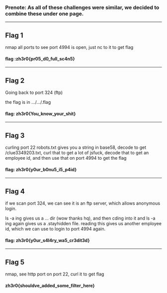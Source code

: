 ### Prenote: As all of these challenges were similar, we decided to combine these under one page.

<hr>

## Flag 1


nmap all ports to see port 4994 is open, just nc to it to get flag


#### flag :zh3r0{pr05_d0_full_sc4n5} 


<hr>

## Flag 2

Going back to port 324 (ftp)


the flag is in .../.../.flag


#### flag: zh3r0{You_know_your_shit}


<hr>

## Flag 3


curling port 22 robots.txt gives you a string in base58, decode to get /clue3349203.txt, curl that to get a lot of jsfuck, decode that to get an employee id, and then use that on port 4994 to get the flag


#### flag: zh3r0{y0ur_b0nu5_i5_p4id}

<hr>

## Flag 4


if we scan port 324, we can see it is an ftp server, which allows anonymous login.


ls -a ing gives us a ... dir (wow thanks hq), and then cding into it and ls -a ing again gives us a .stayhidden file. reading this gives us another employee id, which we can use to login to port 4994 again.


#### flag: zh3r0{y0ur_s4l4ry_wa5_cr3dit3d}

<hr>

## Flag 5

nmap, see http port on port 22, curl it to get flag


#### zh3r0{shouldve_added_some_filter_here}

